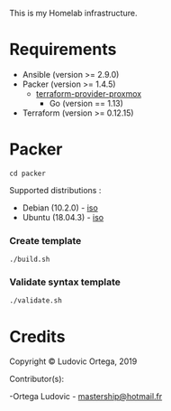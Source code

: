 This is my Homelab infrastructure.

# Requirements

- Ansible (version >= 2.9.0)
- Packer (version >= 1.4.5)
	- [terraform-provider-proxmox](https://github.com/Telmate/terraform-provider-proxmox)
		- Go (version == 1.13)
- Terraform (version >= 0.12.15)


# Packer
`cd packer`

Supported distributions :
- Debian (10.2.0) - [iso](http://cdimage.ubuntu.com/releases/18.04/release/ubuntu-18.04.3-server-amd64.iso)
- Ubuntu (18.04.3) - [iso](https://cdimage.debian.org/debian-cd/current/amd64/iso-cd/debian-10.2.0-amd64-netinst.iso)

### Create template
`./build.sh`

### Validate syntax template
`./validate.sh`

# Credits

Copyright © Ludovic Ortega, 2019

Contributor(s):

-Ortega Ludovic - mastership@hotmail.fr